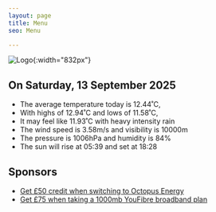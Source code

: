 ```yaml
---
layout: page
title: Menu
seo: Menu

---
```


![Logo](/images/logo.jpg){:width="832px"}

<!-- weather_marker starts -->
## On Saturday, 13 September 2025

- The average temperature today is 12.44˚C,
- With highs of 12.94˚C and lows of 11.58˚C,
- It may feel like 11.93˚C with heavy intensity rain
- The wind speed is 3.58m/s and visibility is 10000m
- The pressure is 1006hPa and humidity is 84%
- The sun will rise at 05:39 and set at 18:28

<!-- weather_marker ends -->

## Sponsors

- [Get £50 credit when switching to Octopus Energy](https://bit.ly/3oD1nnS)
- [Get £75 when taking a 1000mb YouFibre broadband plan](https://aklam.io/91zWhU?)
